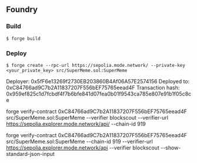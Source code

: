 ## Foundry

### Build

```shell
$ forge build
```

### Deploy

```shell
$ forge create --rpc-url https://sepolia.mode.network/ --private-key <your_private_key> src/SuperMeme.sol:SuperMeme 
```

Deployer: 0x5fF6e13269f2730EB203860B4Af06A57E2574156
Deployed to: 0xC84766ad9C7b2A11837207F556bEF75765eead4F
Transaction hash: 0x959ef825c1d7fcbdf4f7b6bfe841d07fea0b01f9543ca785e807e91b1f05c8ce

forge verify-contract 0xC84766ad9C7b2A11837207F556bEF75765eead4F src/SuperMeme.sol:SuperMeme --verifier blockscout --verifier-url https://sepolia.explorer.mode.network/api/ --chain-id 919


forge verify-contract 0xC84766ad9C7b2A11837207F556bEF75765eead4F src/SuperMeme.sol:SuperMeme --chain-id 919 --verifier-url https://sepolia.explorer.mode.network/api --verifier blockscout --show-standard-json-input

